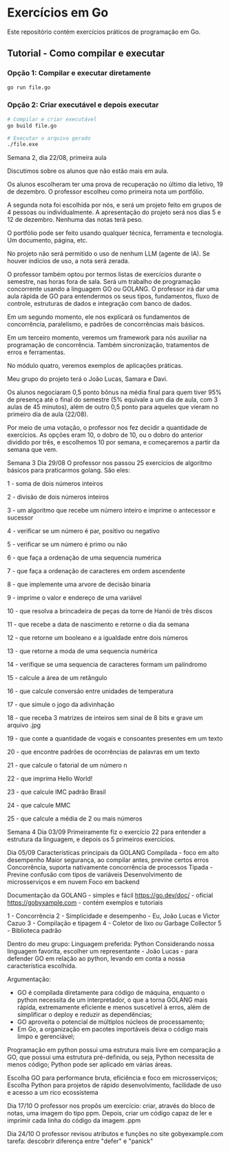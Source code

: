 # Exercícios em Go

Este repositório contém exercícios práticos de programação em Go.

## Tutorial - Como compilar e executar

### Opção 1: Compilar e executar diretamente
```bash
go run file.go
```

### Opção 2: Criar executável e depois executar
```bash
# Compilar e criar executável
go build file.go

# Executar o arquivo gerado
./file.exe
```

Semana 2, dia 22/08, primeira aula

Discutimos sobre os alunos que não estão mais em aula.

Os alunos escolheram ter uma prova de recuperação no último dia letivo, 19 de dezembro. O professor escolheu como primeira nota um portfólio.

A segunda nota foi escolhida por nós, e será um projeto feito em grupos de 4 pessoas ou individualmente. A apresentação do projeto será nos dias 5 e 12 de dezembro. Nenhuma das notas terá peso.

O portfólio pode ser feito usando qualquer técnica, ferramenta e tecnologia. Um documento, página, etc.

No projeto não será permitido o uso de nenhum LLM (agente de IA). Se houver indícios de uso, a nota será zerada.

O professor também optou por termos listas de exercícios durante o semestre, nas horas fora de sala. Será um trabalho de programação concorrente usando a linguagem GO ou GOLANG. O professor irá dar uma aula rápida de GO para entendermos os seus tipos, fundamentos, fluxo de controle, estruturas de dados e integração com banco de dados.

Em um segundo momento, ele nos explicará os fundamentos de concorrência, paralelismo, e padrões de concorrências mais básicos.

Em um terceiro momento, veremos um framework para nós auxiliar na programação de concorrência. Também sincronização, tratamentos de erros e ferramentas.

No módulo quatro, veremos exemplos de aplicações práticas.

Meu grupo do projeto terá o João Lucas, Samara e Davi.

Os alunos negociaram 0,5 ponto bônus na média final para quem tiver 95% de presença até o final do semestre (5% equivale a um dia de aula, com 3 aulas de 45 minutos), além de outro 0,5 ponto para aqueles que vieram no primeiro dia de aula (22/08).

Por meio de uma votação, o professor nos fez decidir a quantidade de exercícios. As opções eram 10, o dobro de 10, ou o dobro do anterior dividido por três, e escolhemos 10 por semana, e começaremos a partir da semana que vem.


Semana 3
Dia 29/08
O professor nos passou 25 exercícios de algoritmo básicos para praticarmos golang.
São eles:

1 - soma de dois números inteiros

2 - divisão de dois números inteiros

3 - um algoritmo que recebe um número inteiro e imprime o antecessor e sucessor

4 - verificar se um número é par, positivo ou negativo

5 - verificar se um número é primo ou não

6 - que faça a ordenação de uma sequencia numérica

7 - que faça a ordenação de caracteres em ordem ascendente

8 - que implemente uma arvore de decisão binaria

9 - imprime o valor e endereço de uma variável

10 - que resolva a brincadeira de peças da torre de Hanói de três discos

11  - que recebe a data de nascimento e retorne o dia da semana

12 - que retorne um booleano e a igualdade entre dois números

13 - que retorne a moda de uma sequencia numérica

14 - verifique se uma sequencia de caracteres formam um palíndromo

15 - calcule a área de um retângulo

16 - que calcule conversão entre unidades de temperatura

17 - que simule o jogo da adivinhação

18 - que receba 3 matrizes de inteiros sem sinal de 8 bits e grave um arquivo .jpg

19 - que conte a quantidade de vogais e consoantes presentes em um texto

20 - que encontre padrões de ocorrências de palavras em um texto

21 - que calcule o fatorial de um número n

22 - que imprima Hello World!

23 - que calcule IMC padrão Brasil

24 - que calcule MMC

25 - que calcule a média de 2 ou mais números


Semana 4
Dia 03/09
Primeiramente fiz o exercício 22 para entender a estrutura da linguagem, e depois os 5 primeiros exercícios.

Dia 05/09
Características principais da GOLANG
	Compilada - foco em alto desempenho
	Maior segurança, ao compilar antes, previne certos erros
	Concorrência, suporta nativamente concorrência de processos
	Tipada - Previne confusão com tipos de variáveis
	Desenvolvimento de microsserviços e em nuvem
	Foco em backend

Documentação da GOLANG - simples e fácil
	https://go.dev/doc/ - oficial
	https://gobyxample.com - contém exemplos e tutoriais


1 - Concorrência
2 - Simplicidade e desempenho - Eu, João Lucas e Victor Cazuo
3 - Compilação e tipagem
4 - Coletor de lixo *ou* Garbage Collector
5 - Biblioteca padrão

Dentro do meu grupo:
	Linguagem preferida: Python
	Considerando nossa linguagem favorita, escolher um representante - João Lucas - para defender GO em relação ao python, levando em conta a nossa característica escolhida.

Argumentação:
 - GO é compilada diretamente para código de máquina, enquanto o python necessita de um interpretador, o que a torna GOLANG mais rápida, extremamente eficiente e menos suscetível à erros, além de simplificar o deploy e reduzir as dependências;
- GO aproveita o potencial de múltiplos núcleos de processamento;
- Em Go, a organização em pacotes importáveis deixa o código mais limpo e gerenciável;


Programação em python possui uma estrutura mais livre em comparação a GO, que possui uma estrutura pré-definida, ou seja, Python necessita de menos código;
Python pode ser aplicado em várias áreas.

Escolha GO para performance bruta, eficiência e foco em microsserviços;
	Escolha Python para projetos de rápido desenvolvimento, facilidade de uso e acesso a um rico ecossistema

Dia 17/10
O professor nos propôs um exercício: criar, através do bloco de notas, uma imagem do tipo ppm. Depois, criar um código capaz de ler e imprimir cada linha do código da imagem .ppm

Dia 24/10
O professor revisou atributos e funções no site gobyexample.com
tarefa: descobrir diferença entre "defer" e "panick"